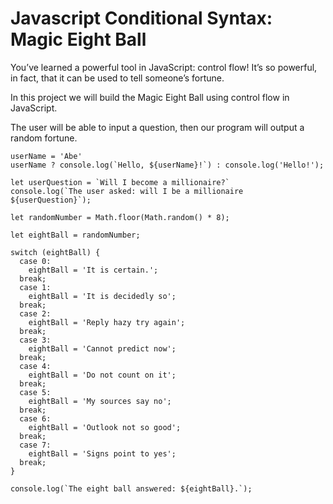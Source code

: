 # Javascript Conditional Syntax: Magic Eight Ball

You’ve learned a powerful tool in JavaScript: control flow! It’s so powerful, in fact, that it can be used to tell someone’s fortune.

In this project we will build the Magic Eight Ball using control flow in JavaScript.

The user will be able to input a question, then our program will output a random fortune.

````
userName = 'Abe'
userName ? console.log(`Hello, ${userName}!`) : console.log('Hello!');

let userQuestion = `Will I become a millionaire?`
console.log(`The user asked: will I be a millionaire ${userQuestion}`);

let randomNumber = Math.floor(Math.random() * 8);

let eightBall = randomNumber;

switch (eightBall) {
  case 0:
    eightBall = 'It is certain.';
  break;
  case 1:
    eightBall = 'It is decidedly so';
  break;
  case 2:
    eightBall = 'Reply hazy try again';
  break;
  case 3:
    eightBall = 'Cannot predict now';
  break;
  case 4:
    eightBall = 'Do not count on it';
  break;
  case 5:
    eightBall = 'My sources say no';
  break;
  case 6:
    eightBall = 'Outlook not so good';
  break;
  case 7:
    eightBall = 'Signs point to yes';
  break;
}

console.log(`The eight ball answered: ${eightBall}.`);
````
